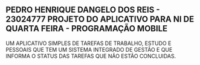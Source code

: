 PEDRO HENRIQUE DANGELO DOS REIS - 23024777
PROJETO DO APLICATIVO PARA NI DE QUARTA FEIRA - PROGRAMAÇÃO MOBILE
------------------------------------------------------------------
UM APLICATIVO SIMPLES DE TAREFAS DE TRABALHO, ESTUDO E PESSOAIS
QUE TEM UM SISTEMA INTEGRADO DE GESTÃO E QUE INFORMA O STATUS DAS 
TAREFAS QUE NÃO ESTÃO CONCLUIDAS.
